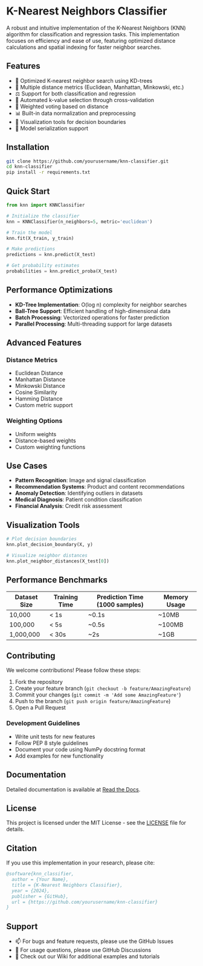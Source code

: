 # K-Nearest Neighbors Classifier

A robust and intuitive implementation of the K-Nearest Neighbors (KNN) algorithm for classification and regression tasks. This implementation focuses on efficiency and ease of use, featuring optimized distance calculations and spatial indexing for faster neighbor searches.

## Features

- 🚀 Optimized K-nearest neighbor search using KD-trees
- 📏 Multiple distance metrics (Euclidean, Manhattan, Minkowski, etc.)
- ⚖️ Support for both classification and regression
- 🎯 Automated k-value selection through cross-validation
- 🔄 Weighted voting based on distance
- 📊 Built-in data normalization and preprocessing
- 🎨 Visualization tools for decision boundaries
- 💾 Model serialization support

## Installation

```bash
git clone https://github.com/yourusername/knn-classifier.git
cd knn-classifier
pip install -r requirements.txt
```

## Quick Start

```python
from knn import KNNClassifier

# Initialize the classifier
knn = KNNClassifier(n_neighbors=5, metric='euclidean')

# Train the model
knn.fit(X_train, y_train)

# Make predictions
predictions = knn.predict(X_test)

# Get probability estimates
probabilities = knn.predict_proba(X_test)
```

## Performance Optimizations

- **KD-Tree Implementation**: O(log n) complexity for neighbor searches
- **Ball-Tree Support**: Efficient handling of high-dimensional data
- **Batch Processing**: Vectorized operations for faster prediction
- **Parallel Processing**: Multi-threading support for large datasets

## Advanced Features

### Distance Metrics
- Euclidean Distance
- Manhattan Distance
- Minkowski Distance
- Cosine Similarity
- Hamming Distance
- Custom metric support

### Weighting Options
- Uniform weights
- Distance-based weights
- Custom weighting functions

## Use Cases

- **Pattern Recognition**: Image and signal classification
- **Recommendation Systems**: Product and content recommendations
- **Anomaly Detection**: Identifying outliers in datasets
- **Medical Diagnosis**: Patient condition classification
- **Financial Analysis**: Credit risk assessment

## Visualization Tools

```python
# Plot decision boundaries
knn.plot_decision_boundary(X, y)

# Visualize neighbor distances
knn.plot_neighbor_distances(X_test[0])
```

## Performance Benchmarks

| Dataset Size | Training Time | Prediction Time (1000 samples) | Memory Usage |
|--------------|---------------|-------------------------------|--------------|
| 10,000       | < 1s          | ~0.1s                         | ~10MB        |
| 100,000      | < 5s          | ~0.5s                         | ~100MB       |
| 1,000,000    | < 30s         | ~2s                          | ~1GB         |

## Contributing

We welcome contributions! Please follow these steps:

1. Fork the repository
2. Create your feature branch (`git checkout -b feature/AmazingFeature`)
3. Commit your changes (`git commit -m 'Add some AmazingFeature'`)
4. Push to the branch (`git push origin feature/AmazingFeature`)
5. Open a Pull Request

### Development Guidelines

- Write unit tests for new features
- Follow PEP 8 style guidelines
- Document your code using NumPy docstring format
- Add examples for new functionality

## Documentation

Detailed documentation is available at [Read the Docs](https://knn-classifier.readthedocs.io/).

## License

This project is licensed under the MIT License - see the [LICENSE](LICENSE) file for details.

## Citation

If you use this implementation in your research, please cite:

```bibtex
@software{knn_classifier,
  author = {Your Name},
  title = {K-Nearest Neighbors Classifier},
  year = {2024},
  publisher = {GitHub},
  url = {https://github.com/yourusername/knn-classifier}
}
```

## Support

- 📫 For bugs and feature requests, please use the GitHub Issues
- 💬 For usage questions, please use GitHub Discussions
- 📝 Check out our Wiki for additional examples and tutorials
